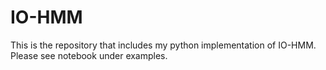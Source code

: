 # IO-HMM
This is the repository that includes my python implementation of IO-HMM.
Please see notebook under examples.


